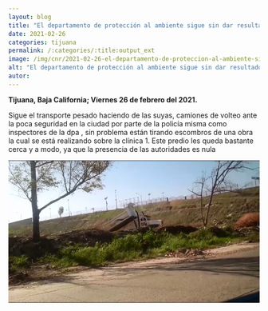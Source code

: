 ```yaml
---
layout: blog
title: "El departamento de protección al ambiente sigue sin dar resultados en la ciudad"
date: 2021-02-26
categories: tijuana
permalink: /:categories/:title:output_ext
image: /img/cnr/2021-02-26-el-departamento-de-proteccion-al-ambiente-sigue-sin-dar-resultado.jpg
alt: "El departamento de protección al ambiente sigue sin dar resultados en la ciudad"
autor:
---
```


**Tijuana, Baja California; Viernes 26 de febrero del 2021.** 

Sigue el transporte pesado haciendo de las suyas, camiones de volteo ante la poca seguridad en la ciudad por parte de la policía misma como inspectores de la dpa , sin problema están tirando escombros de una obra la cual se está realizando sobre la clínica 1. Este predio les queda bastante cerca y a modo, ya que la presencia de las autoridades es nula

<div id="carouselExampleSlidesOnly" class="carousel slide" data-ride="carousel">
  <div class="carousel-inner">
    <div class="carousel-item active">
       <img class="d-block w-100" src="/img/cnr/2021-02-26-el-departamento-de-proteccion-al-ambiente-sigue-sin-dar-resultado.jpg" loading="lazy"  alt="El departamento de protección al ambiente sigue sin dar resultados en la ciudad">
    </div>
  </div>
</div>